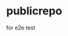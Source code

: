 # publicrepo
for e2e test













































































































































































































































































































































































































































































































































































































































































































































































































































































































































































































































































































































































































































































































































































































































































































































































































































































































































































































































































































































































































































































































































































































































































































